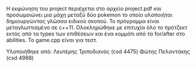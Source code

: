 Η εκφώνηση του project περιέχεται στο αρχείο project.pdf και προσωμοιώνει μια μάχη μεταξύ δύο pokemon το οποίο υλοποιήται δημιουργώντας γλώσσα ειδικού σκοπού.
Το πρόγραμμα είναι μεταγλωττισμένο σε c++11. Ολοκληρώθηκε με επιτυχία όλο το πρότζεκτ εκτός από τα types των επιθέσεων και ένα κομμάτι από τα for/after στο abilities. To game.cpp είναι για τεστ.

Υλοποιήθηκε από:
Λευτέρης Τριποδιανός (csd 4475)
Φώτης Πελαντάκης (csd 4988)
